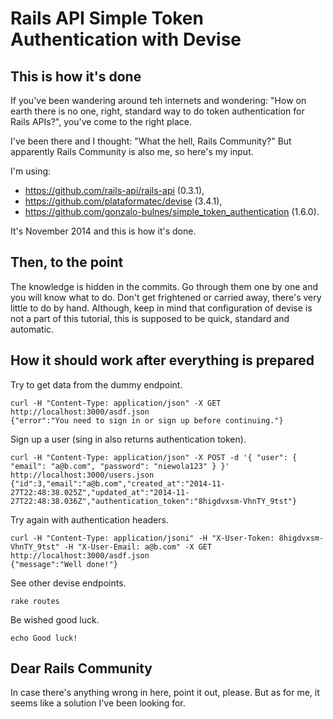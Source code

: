 # Rails API Simple Token Authentication with Devise

## This is how it's done

If you've been wandering around teh internets and wondering: "How on earth there is no one, right, standard way to do token authentication for Rails APIs?", you've come to the right place.

I've been there and I thought: "What the hell, Rails Community?"
But apparently Rails Community is also me, so here's my input.

I'm using:
* https://github.com/rails-api/rails-api (0.3.1),
* https://github.com/plataformatec/devise (3.4.1),
* https://github.com/gonzalo-bulnes/simple_token_authentication (1.6.0).

It's November 2014 and this is how it's done.

## Then, to the point

The knowledge is hidden in the commits. Go through them one by one and you will know what to do. Don't get frightened or carried away, there's very little to do by hand. Although, keep in mind that configuration of devise is not a part of this tutorial, this is supposed to be quick, standard and automatic.

## How it should work after everything is prepared

Try to get data from the dummy endpoint.

```
curl -H "Content-Type: application/json" -X GET http://localhost:3000/asdf.json
{"error":"You need to sign in or sign up before continuing."}
```

Sign up a user (sing in also returns authentication token).

```
curl -H "Content-Type: application/json" -X POST -d '{ "user": { "email": "a@b.com", "password": "niewola123" } }' http://localhost:3000/users.json
{"id":3,"email":"a@b.com","created_at":"2014-11-27T22:48:38.025Z","updated_at":"2014-11-27T22:48:38.036Z","authentication_token":"8higdvxsm-VhnTY_9tst"}
```

Try again with authentication headers.

```
curl -H "Content-Type: application/jsoni" -H "X-User-Token: 8higdvxsm-VhnTY_9tst" -H "X-User-Email: a@b.com" -X GET http://localhost:3000/asdf.json
{"message":"Well done!"}
```

See other devise endpoints.

```
rake routes
```

Be wished good luck.

```
echo Good luck!
```

## Dear Rails Community

In case there's anything wrong in here, point it out, please. But as for me, it seems like a solution I've been looking for.
